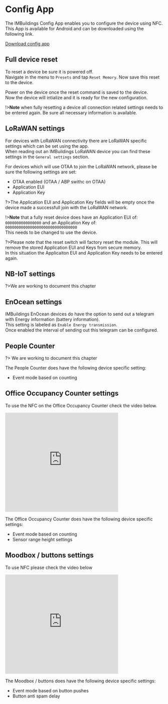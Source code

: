 # Config App

The IMBuildings Config App enables you to configure the device using NFC.<br>
This App is available for Android and can be downloaded using the following link.<br>

<a href="https://drive.google.com/file/d/1XwdBI1PdvPYnW5XQXE2sGgugb3Hc1I0u/view?usp=drive_link" target="_blank">Download config app
</a>

## Full device reset

To reset a device be sure it is powered off.<br>
Navigate in the menu to `Presets` and tap `Reset Memory`. Now save this reset to the device.

Power on the device once the reset command is saved to the device.<br>
Now the device will intialize and it is ready for the new configuration.

!>**Note** when fully resetting a device all connection related settings needs to be entered again. Be sure all necessary information is available.

## LoRaWAN settings

For devices with LoRaWAN connectivity there are LoRaWAN specific settings which can be set using the app.<br>
When reading out an IMBuildings LoRaWAN device you can find these settings in the `General settings` section.

For devices which will use OTAA to join the LoRaWAN network, please be sure the following settings are set:
- OTAA enabled (OTAA / ABP swithc on OTAA)
- Application EUI
- Application Key

?>The Application EUI and Application Key fields will be empty once the device made a successfull join with the LoRaWAN network.

!>**Note** that a fully reset device does have an Application EUI of: `0000000000000000` and an Application Key of: `00000000000000000000000000000000`<br>
This needs to be changed to use the device.

?>Please note that the reset switch will factory reset the module. This will remove the stored Application EUI and Keys from secure memory.<br>
In this situation the Applicaiton EUI and Application Key needs to be entered again.

## NB-IoT settings

?>We are working to document this chapter

## EnOcean settings

IMBuildings EnOcean devices do have the option to send out a telegram with Energy information (battery information).<br>
This setting is labeled as `Enable Energy transmission`.<br>
Once enabled the interval of sending out this telegram can be configured.

## People Counter

?> We are working to document this chapter

The People Counter does have the following device specific setting:
- Event mode based on counting

## Office Occupancy Counter settings

To use the NFC on the Office Occupancy Counter check the video below.
<iframe width="360" height="315" src="https://www.youtube.com/embed/H0ugGHhgrDg?si=Q2_zbAuQY5DhC71X" title="IMBuildings Config App" frameborder="0" allow="accelerometer; autoplay; clipboard-write; encrypted-media; gyroscope; picture-in-picture; web-share" referrerpolicy="strict-origin-when-cross-origin" allowfullscreen></iframe>

The Office Occupancy Counter does have the following device specific settings:
- Event mode based on counting
- Sensor range height settings

## Moodbox / buttons settings

To use NFC please check the video below
<iframe width="360" height="315" src="https://www.youtube.com/embed/oWJgJdN2aBU?si=tInqPRMqfz2JdJpK" title="YouTube video player" frameborder="0" allow="accelerometer; autoplay; clipboard-write; encrypted-media; gyroscope; picture-in-picture; web-share" referrerpolicy="strict-origin-when-cross-origin" allowfullscreen></iframe>

The Moodbox / buttons does have the following device specific settings:
- Event mode based on button pushes
- Button anti spam delay

<!--## Motion sensor settings-->


